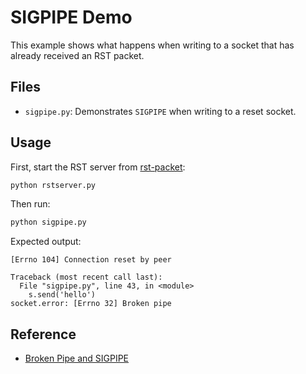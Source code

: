# SIGPIPE Demo

This example shows what happens when writing to a socket that has already received an RST packet.

## Files
- `sigpipe.py`: Demonstrates `SIGPIPE` when writing to a reset socket.

## Usage

First, start the RST server from [rst-packet](../rst-packet/README.md):

```bash
python rstserver.py
```

Then run:

```bash
python sigpipe.py
```

Expected output:

```text
[Errno 104] Connection reset by peer

Traceback (most recent call last):
  File "sigpipe.py", line 43, in <module>
    s.send('hello')
socket.error: [Errno 32] Broken pipe
```

## Reference

- [Broken Pipe and SIGPIPE](https://man7.org/linux/man-pages/man7/signal.7.html)
